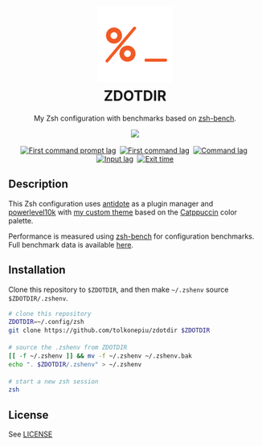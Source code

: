 <!-- markdownlint-disable -->
<h1 align="center">
  <img src="https://raw.githubusercontent.com/Zsh-art/logo/refs/heads/main/svg/color_logomark.svg" width="150" alt="Logo"/><br/>
  <img
    src="https://raw.githubusercontent.com/catppuccin/catppuccin/main/assets/misc/transparent.png"
    height="30"
    width="0px"
  />
  ZDOTDIR
  <img
    src="https://raw.githubusercontent.com/catppuccin/catppuccin/main/assets/misc/transparent.png"
    height="30"
    width="0px"
  />
</h1>

<p align="center">
  My Zsh configuration with benchmarks based on
  <a href="https://github.com/romkatv/zsh-bench">zsh-bench</a>.
</p>
<p align="center">
  <img
    src="https://raw.githubusercontent.com/catppuccin/catppuccin/main/assets/palette/macchiato.png"
    width="400"
  />
</p>

<div align="center">

[![First command prompt lag](https://img.shields.io/endpoint?url=https%3A%2F%2Fzdot-metrics.popov.wtf%2Fapi%2Fmetrics%2Ffirst_prompt_lag_ms&style=flat-square&labelColor=45475a)](https://zdot-metrics.popov.wtf/)&nbsp;
[![First command lag](https://img.shields.io/endpoint?url=https%3A%2F%2Fzdot-metrics.popov.wtf%2Fapi%2Fmetrics%2Ffirst_command_lag_ms&style=flat-square&labelColor=45475a)](https://zdot-metrics.popov.wtf/)&nbsp;
[![Command lag](https://img.shields.io/endpoint?url=https%3A%2F%2Fzdot-metrics.popov.wtf%2Fapi%2Fmetrics%2Fcommand_lag_ms&style=flat-square&labelColor=45475a)](https://zdot-metrics.popov.wtf/)&nbsp;
[![Input lag](https://img.shields.io/endpoint?url=https%3A%2F%2Fzdot-metrics.popov.wtf%2Fapi%2Fmetrics%2Finput_lag_ms&style=flat-square&labelColor=45475a)](https://zdot-metrics.popov.wtf/)&nbsp;
[![Exit time](https://img.shields.io/endpoint?url=https%3A%2F%2Fzdot-metrics.popov.wtf%2Fapi%2Fmetrics%2Fexit_time_ms&style=flat-square&labelColor=45475a)](https://zdot-metrics.popov.wtf/)

</div>
<!-- markdownlint-enable -->

## Description

This Zsh configuration uses [antidote](https://getantidote.github.io/) as a
plugin manager and [powerlevel10k](https://github.com/romkatv/powerlevel10k)
with
[my custom theme](https://github.com/tolkonepiu/catppuccin-powerlevel10k-themes)
based on the [Catppuccin](https://github.com/catppuccin/catppuccin) color
palette.

Performance is measured using [zsh-bench](https://github.com/romkatv/zsh-bench)
for configuration benchmarks. Full benchmark data is available
[here](https://tolkonepiu.github.io/zdotdir/dev/bench).

## Installation

Clone this repository to `$ZDOTDIR`, and then make `~/.zshenv` source
`$ZDOTDIR/.zshenv`.

```zsh
# clone this repository
ZDOTDIR=~/.config/zsh
git clone https://github.com/tolkonepiu/zdotdir $ZDOTDIR

# source the .zshenv from ZDOTDIR
[[ -f ~/.zshenv ]] && mv -f ~/.zshenv ~/.zshenv.bak
echo ". $ZDOTDIR/.zshenv" > ~/.zshenv

# start a new zsh session
zsh
```

## License

See [LICENSE](./LICENSE)
